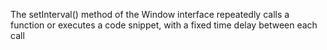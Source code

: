 The setInterval() method of the Window interface repeatedly calls a function or executes a code snippet, with a fixed time delay between each call